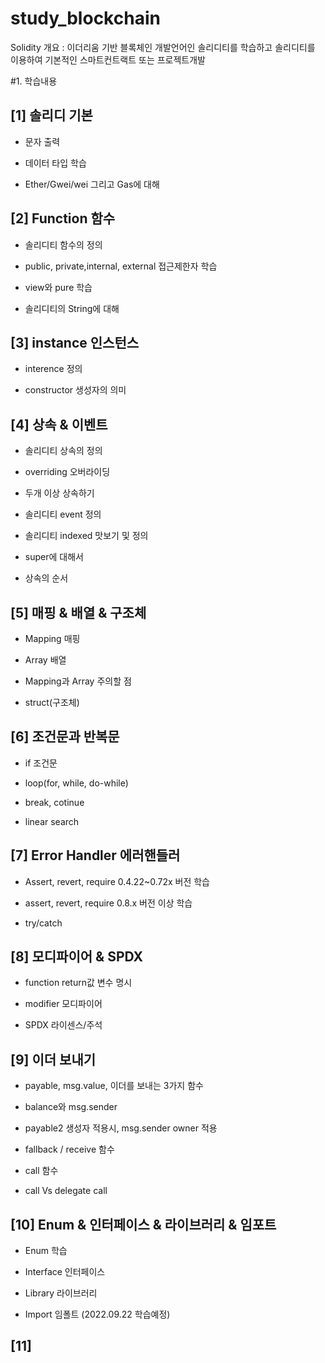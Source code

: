 # study_blockchain
Solidity
개요 : 
이더리움 기반 블록체인 개발언어인 솔리디티를 학습하고 
솔리디티를 이용하여 기본적인 스마트컨트랙트 또는 프로젝트개발

#1. 학습내용 

[1] 솔리디 기본
--
- 문자 출력

- 데이터 타입 학습

- Ether/Gwei/wei 그리고 Gas에 대해

[2] Function 함수
--
- 솔리디티 함수의 정의

- public, private,internal, external 접근제한자 학습

- view와 pure 학습

- 솔리디티의 String에 대해

[3] instance 인스턴스
--
- interence 정의

- constructor 생성자의 의미

[4] 상속 & 이벤트
--
- 솔리디티 상속의 정의

- overriding 오버라이딩

- 두개 이상 상속하기

- 솔리디티 event 정의

- 솔리디티 indexed 맛보기 및 정의

- super에 대해서

- 상속의 순서

[5] 매핑 & 배열 & 구조체
--
- Mapping 매핑

- Array 배열

- Mapping과 Array 주의할 점

- struct(구조체)

[6] 조건문과 반복문
--
- if 조건문

- loop(for, while, do-while) 

- break, cotinue 

- linear search

[7] Error Handler 에러핸들러
--
- Assert, revert, require 0.4.22~0.72x 버전 학습

- assert, revert, require 0.8.x 버전 이상 학습

- try/catch

[8] 모디파이어 & SPDX
--
- function return값 변수 명시

- modifier 모디파이어

- SPDX 라이센스/주석

[9] 이더 보내기
--
- payable, msg.value, 이더를 보내는 3가지 함수

- balance와 msg.sender

- payable2 생성자 적용시, msg.sender owner 적용

- fallback / receive 함수

- call 함수

- call Vs delegate call

[10] Enum & 인터페이스 & 라이브러리 & 임포트
--
- Enum 학습

- Interface 인터페이스

- Library 라이브러리

- Import 임폴트 (2022.09.22 학습예정)

[11]
--
